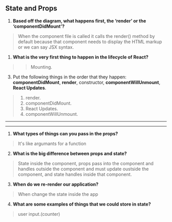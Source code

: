 ## State and Props

1. **Based off the diagram, what happens first, the ‘render’ or the ‘componentDidMount’?**
>  When the component file is called it calls the render() method by default because that component needs to display the HTML markup or we can say JSX syntax.

1. **What is the very first thing to happen in the lifecycle of React?**

>> Mounting.

3. Put the following things in the order that they happen: **componentDidMount**, **render**, constructor, **componentWillUnmount**, **React Updates**.
> 1. render.
> 2. componentDidMount.
> 3. React Updates.
> 4. componentWillUnmount.

***
***
1. **What types of things can you pass in the props?**
> It's like argumants for a function

2. **What is the big difference between props and state?**

> State inside the component, props pass into the component and handles outside the component and must update oustside the component, and state handles inside that component.

3. **When do we re-render our application?**
> When change the state inside the app

4. **What are some examples of things that we could store in state?**
> user input.(counter)
